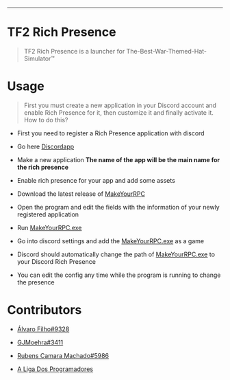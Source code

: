 ---

# TF2 Rich Presence

> TF2 Rich Presence is a launcher for The-Best-War-Themed-Hat-Simulator™

# Usage

> First you must create a new application in your Discord account and enable Rich Presence for it, then customize it and finally activate it. How to do this?

* First you need to register a Rich Presence application with discord

* Go here [Discordapp](https://discordapp.com/developers/applications/me)

* Make a new application **The name of the app will be the main name for the rich presence**

* Enable rich presence for your app and add some assets

* Download the latest release of [MakeYourRPC](https://github.com/SrSheep/MakeYourRPC/releases)

* Open the program and edit the fields with the information of your newly registered application

* Run [MakeYourRPC.exe](https://github.com/SrSheep/MakeYourRPC/releases)

* Go into discord settings and add the [MakeYourRPC.exe](https://github.com/SrSheep/MakeYourRPC/releases) as a game

* Discord should automatically change the path of [MakeYourRPC.exe](https://github.com/SrSheep/MakeYourRPC/releases) to your Discord Rich Presence

* You can edit the config any time while the program is running to change the presence

# Contributors

* [Álvaro Filho#9328](http://github.com/SrSheep)

* [GJMoehra#3411](https://github.com/GMoehra)

* [Rubens Camara Machado#5986](https://github.com/RubensCamaraMachado)

* [A Liga Dos Programadores](https://github.com/Liga-dos-Programadores)
